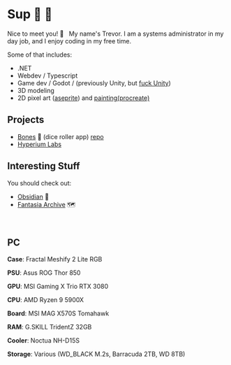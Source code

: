 # Sup 🤘 🦆 

Nice to meet you!&nbsp;👋 &nbsp; My name's Trevor. I am a systems administrator in my day job, and I enjoy coding in my free time.

Some of that includes:
- .NET
- Webdev / Typescript
- Game dev / Godot / (previously Unity, but [fuck Unity](https://www.youtube.com/watch?v=LlPOn0nAOeo&list=PLS9MbmO_ssyAyVCJrsdDfqvR8yLSpkf2T))
- 3D modeling
- 2D pixel art ([aseprite](https://www.aseprite.org/)) and [painting(procreate)](https://procreate.com/)


## Projects

- [Bones](https://bones.turbits.dev/) 🦴 (dice roller app) [repo](https://github.com/turbits/bones)
- [Hyperium Labs](https://github.com/Hyperium-Labs)

## Interesting Stuff

You should check out:

- [Obsidian](https://obsidian.md/) 📔
- [Fantasia Archive](https://fantasiaarchive.com/) 🗺️

<br/>

## PC

**Case**: Fractal Meshify 2 Lite RGB

**PSU**: Asus ROG Thor 850

**GPU**: MSI Gaming X Trio RTX 3080

**CPU**: AMD Ryzen 9 5900X

**Board**: MSI MAG X570S Tomahawk

**RAM**: G.SKILL TridentZ 32GB

**Cooler**: Noctua NH-D15S

**Storage**: Various (WD_BLACK M.2s, Barracuda 2TB, WD 8TB)

